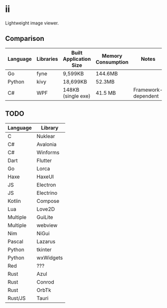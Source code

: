 # ii

Lightweight image viewer.

## Comparison

| Language | Libraries | Built Application Size     | Memory Consumption | Notes               |
| -------- | --------- | -------------------------- | ------------------ | ------------------- |
| Go       | fyne      | 9,599KB                    | 144.6MB            |                     |
| Python   | kivy      | 18,699KB                   | 52.3MB             |                     |
| C#       | WPF       | 148KB (single exe)         | 41.5 MB            | Framework-dependent |

## TODO

| Language | Library   |
| -------- | --------- |
| C        | Nuklear   |
| C#       | Avalonia  |
| C#       | Winforms  |
| Dart     | Flutter   |
| Go       | Lorca     |
| Haxe     | HaxeUI    |
| JS       | Electron  |
| JS       | Electrino |
| Kotlin   | Compose   |
| Lua      | Love2D    |
| Multiple | GuiLite   |
| Multiple | webview   |
| Nim      | NiGui     |
| Pascal   | Lazarus   |
| Python   | tkinter   |
| Python   | wxWidgets |
| Red      | ???       |
| Rust     | Azul      |
| Rust     | Conrod    |
| Rust     | OrbTk     |
| Rust/JS  | Tauri     |
